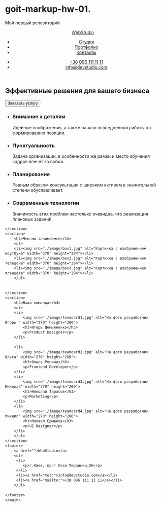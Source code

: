 # goit-markup-hw-01.
Мой первый репозиторий
<!DOCTYPE html>
<html lang="en">
<head>
    <meta charset="UTF-8">
    <meta name="viewport" content="width=device-width, initial-scale=1.0">
    <title>hw1</title>
</head>
<header>
<nav>
<a href="">WebStudio</a>
<ul>
    <li><a href="">Студия</a></li>
    <li><a href="">Портфолио</a></li>
    <li><a href="">Контакты</a></li>
</ul>
</nav>
<ul>
    <li><a href="tel:">+38 096 111 11 11</a></li>
    <li><a href="mailto:">info@devstudio.com</a></li>
</ul>
</header>
 <body>
    <main>
    <section>
        <h1>Эффективные решения для вашего бизнеса</h1>
        <button type="button">Заказать услугу</button>
    </section>
    <section>
        <ul>
            <li>
                <h3>Внимание к деталям</h3>                
                <p>Идейные соображения, а также начало повседневной работы по формированию позиции.</p>
            </li>
            <li>
                <h3>Пунктуальность</h3>    
                <p>Задача организации, в особенности же рамки и место обучения кадров влечет за собой.</p>
            </li>
            <li>
                <h3>Планирование</h3>
                <p>Равным образом консультация с широким активом в значительной степени обуславливает.</p>
            </li>
            <li>
                <h3>Современные технологии</h3>            
                <p>Значимость этих проблем настолько очевидна, что реализация плановых заданий.</p>
            </li>
        </ul>
    
    </section>
    <section>
        <h3>Чем мы занимаемся</h3>
        <ul>
        <li><img src="./image/box1.jpg" alt="Картинка с изображением ноутбука" width="370" height="294"></li>
        <li><img src="./image/box2.jpg" alt="Картинка с изображением телефона" width="370" height="294"></li>
        <li><img src="./image/box3.jpg" alt="Картинка с изображением планшета" width="370" height="294"></li>
        </ul>
        
        
    </section>
    <section>
        <h4>Наша команда</h4>
        <ul>
        <li>
            <img src="./image/teamcard1.jpg" alt="На фото разработчик Игорь " width="270" height="260">
            <h3>Игорь Демьяненко</h3>
            <p>Product Designer</p>
        </li>

        <li>
            <img src="./image/teamcard2.jpg" alt="На фото разработчик Ольга" width="270" height="260">
            <h3>Ольга Репина</h3>
            <p>Frontend Developer</p>
        </li>
        <li>
            <img src="./image/teamcard3.jpg" alt="На фото разработчик Николай" width="270" height="260">
            <h3>Николай Тарасов</h3>
            <p>Marketing</p>
        </li>
        <li>
            <img src="./image/teamcard4.jpg" alt="На фото разработчик Михаил" width="270" height="260">
            <h3>Михаил Ермаков</h3>
            <p>UI Designer</p>
        </li>            
        </ul>
    </section>
    <footer>
        <a href="">WebStudio</a>
        <ul>        
         <li>
            <p>г.Киев, пр-т Леси Украинки,26</p>
         </li>
         <li><a href="tel:">info@devstudio.com</a></li>
         <li><a href="mailto:">+38 096 111 11 11</a></li>
        </ul>

    </footer> 
    </main>
 </body>
</html>
